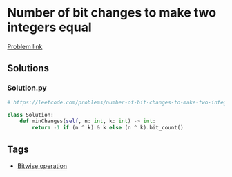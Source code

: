 # Number of bit changes to make two integers equal

[Problem link](https://leetcode.com/problems/number-of-bit-changes-to-make-two-integers-equal/)

## Solutions


### Solution.py
```py
# https://leetcode.com/problems/number-of-bit-changes-to-make-two-integers-equal/

class Solution:
    def minChanges(self, n: int, k: int) -> int:
        return -1 if (n ^ k) & k else (n ^ k).bit_count()
```
## Tags

* [Bitwise operation](/README.md#Bitwise_operation)

